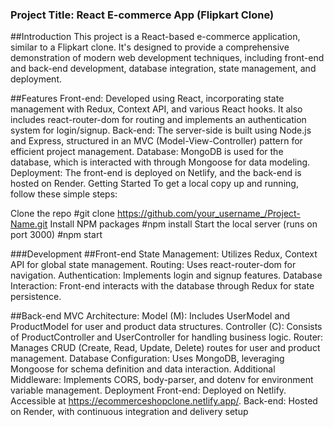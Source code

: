 
### Project Title: React E-commerce App (Flipkart Clone)
  ##Introduction
  This project is a React-based e-commerce application, similar to a Flipkart clone. It's designed to provide a comprehensive demonstration of modern web development techniques, including front-end and back-end development, database integration, state management, and deployment.
  
  ##Features
  Front-end: Developed using React, incorporating state management with Redux, Context API, and various React hooks. It also includes react-router-dom for routing and implements an authentication system for login/signup.
  Back-end: The server-side is built using Node.js and Express, structured in an MVC (Model-View-Controller) pattern for efficient project management.
  Database: MongoDB is used for the database, which is interacted with through Mongoose for data modeling.
  Deployment: The front-end is deployed on Netlify, and the back-end is hosted on Render.
  Getting Started
  To get a local copy up and running, follow these simple steps:


Clone the repo
#git clone https://github.com/your_username_/Project-Name.git
Install NPM packages
#npm install
Start the local server (runs on port 3000)
#npm start

###Development
##Front-end
State Management: Utilizes Redux, Context API for global state management.
Routing: Uses react-router-dom for navigation.
Authentication: Implements login and signup features.
Database Interaction: Front-end interacts with the database through Redux for state persistence.

##Back-end
MVC Architecture:
Model (M): Includes UserModel and ProductModel for user and product data structures.
Controller (C): Consists of ProductController and UserController for handling business logic.
Router: Manages CRUD (Create, Read, Update, Delete) routes for user and product management.
Database Configuration: Uses MongoDB, leveraging Mongoose for schema definition and data interaction.
Additional Middleware: Implements CORS, body-parser, and dotenv for environment variable management.
Deployment
Front-end: Deployed on Netlify. Accessible at https://ecommerceshopclone.netlify.app/.
Back-end: Hosted on Render, with continuous integration and delivery setup
